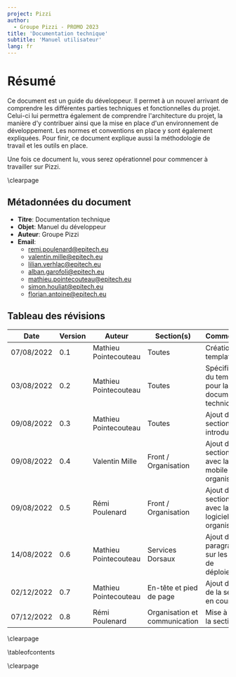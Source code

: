 ```yaml
---
project: Pizzi
author:
  - Groupe Pizzi - PROMO 2023
title: 'Documentation technique'
subtitle: 'Manuel utilisateur'
lang: fr
---
```


# Résumé

Ce document est un guide du développeur. Il permet à un nouvel arrivant de
comprendre les différentes parties techniques et fonctionnelles du projet.
Celui-ci lui permettra également de comprendre l'architecture du projet, la
manière d'y contribuer ainsi que la mise en place d'un environnement de
développement. Les normes et conventions en place y sont également expliquées.
Pour finir, ce document explique aussi la méthodologie de travail et les outils
en place.

Une fois ce document lu, vous serez opérationnel pour commencer à travailler
sur Pizzi.

\clearpage

## Métadonnées du document

- **Titre**: Documentation technique
- **Objet**: Manuel du développeur
- **Auteur**: Groupe Pizzi
- **Email**: 
  - remi.poulenard@epitech.eu
  - valentin.mille@epitech.eu
  - lilian.verhlac@epitech.eu
  - alban.garofoli@epitech.eu
  - mathieu.pointecouteau@epitech.eu
  - simon.houliat@epitech.eu
  - florian.antoine@epitech.eu

## Tableau des révisions

| **Date**         | **Version**   | **Auteur**            | **Section(s)**          | **Commentaires**                                                  |
| ---------------- | ------------- | --------------------  | ----------------        | ----------------------------                                      |
| 07/08/2022       | 0.1           | Mathieu Pointecouteau | Toutes                  | Création du template                                              |
| 03/08/2022       | 0.2           | Mathieu Pointecouteau | Toutes                  | Spécification du template pour la documentation technique         |
| 09/08/2022       | 0.3           | Mathieu Pointecouteau | Toutes                  | Ajout de la section introduction                                  |
| 09/08/2022       | 0.4           | Valentin Mille        | Front / Organisation    | Ajout de la section front avec la partie mobile et organisation   |
| 09/08/2022       | 0.5           | Rémi Poulenard        | Front / Organisation    | Ajout de la section front avec la partie logiciel et organisation |
| 14/08/2022       | 0.6           | Mathieu Pointecouteau | Services Dorsaux        | Ajout du paragraphe sur les outils de déploiements                |
| 02/12/2022       | 0.7           | Mathieu Pointecouteau | En-tête et pied de page | Ajout du nom de la section en cours                               |
| 07/12/2022       | 0.8           | Rémi Poulenard        | Organisation et communication | Mise à jour de la section                                   |

\clearpage

\tableofcontents

\clearpage
